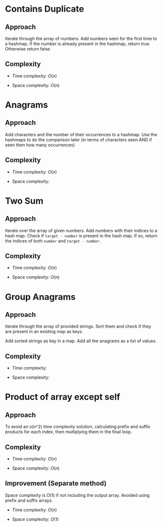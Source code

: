 # Contains Duplicate

## Approach
Iterate through the array of numbers. Add numbers seen for the first time to a hashmap.
If the number is already present in the hashmap, return true.
Otherwise return false.

## Complexity
- Time complexity: $O(n)$

- Space complexity: $O(n)$

# Anagrams

## Approach
Add characters and the number of their occurrences to a hashmap.
Use the hashmaps to do the comparison later (in terms of characters seen AND if seen then how many occurrences)

## Complexity
- Time complexity: $O(n)$

- Space complexity: 

# Two Sum

## Approach
Iterate over the array of given numbers. Add numbers with their indices to a hash map. Check if `target - number` is present in the hash map.
If so, return the indices of both `number` and `target - number`.

## Complexity
- Time complexity: $O(n)$

- Space complexity: $O(n)$

# Group Anagrams

## Approach
Iterate through the array of provided strings. Sort them and check if they are present in an existing map as keys.

Add sorted strings as key in a map. Add all the anagrams as a list of values.

## Complexity
- Time complexity: 

- Space complexity: 


# Product of array except self

## Approach
To avoid an o(n^2) time complexity solution, calculating prefix and suffix products for each index, then multiplying them in the final loop.

## Complexity
- Time complexity: $O(n)$
 
- Space complexity: $O(n)$

## Improvement (Separate method)
Space complexity is O(1) if not including the output array. Avoided using prefix and suffix arrays.

- Time complexity: $O(n)$

- Space complexity: $O(1)$